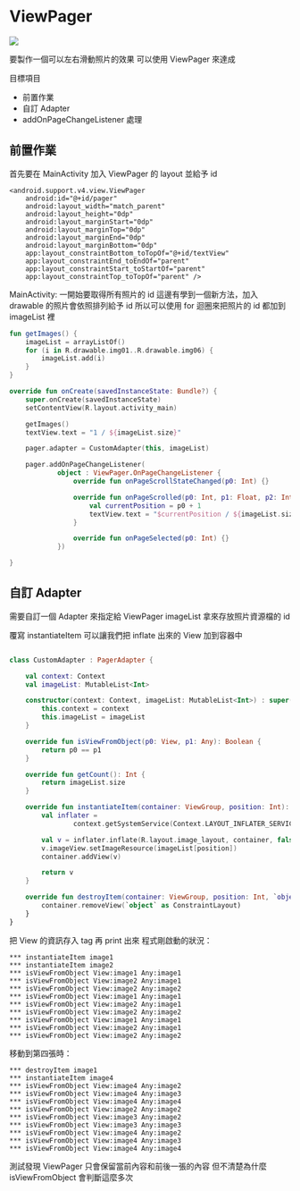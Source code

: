 ViewPager
===
![](https://i.imgur.com/fEHIjX7.gif)

要製作一個可以左右滑動照片的效果
可以使用 ViewPager 來達成

目標項目
- 前置作業
- 自訂 Adapter
- addOnPageChangeListener 處理

## 前置作業
首先要在 MainActivity 加入 ViewPager 的 layout
並給予 id
```xml=
<android.support.v4.view.ViewPager
    android:id="@+id/pager"
    android:layout_width="match_parent"
    android:layout_height="0dp"
    android:layout_marginStart="0dp"
    android:layout_marginTop="0dp"
    android:layout_marginEnd="0dp"
    android:layout_marginBottom="0dp"
    app:layout_constraintBottom_toTopOf="@+id/textView"
    app:layout_constraintEnd_toEndOf="parent"
    app:layout_constraintStart_toStartOf="parent"
    app:layout_constraintTop_toTopOf="parent" />
```

MainActivity:
一開始要取得所有照片的 id
這邊有學到一個新方法，加入 drawable 的照片會依照排列給予 id 
所以可以使用 for 迴圈來把照片的 id 都加到 imageList 裡
```kotlin
fun getImages() {
    imageList = arrayListOf()
    for (i in R.drawable.img01..R.drawable.img06) {
        imageList.add(i)
    }
}
```

```kotlin
override fun onCreate(savedInstanceState: Bundle?) {
    super.onCreate(savedInstanceState)
    setContentView(R.layout.activity_main)

    getImages()
    textView.text = "1 / ${imageList.size}"

    pager.adapter = CustomAdapter(this, imageList)

    pager.addOnPageChangeListener(
            object : ViewPager.OnPageChangeListener {
                override fun onPageScrollStateChanged(p0: Int) {}

                override fun onPageScrolled(p0: Int, p1: Float, p2: Int) {
                    val currentPosition = p0 + 1
                    textView.text = "$currentPosition / ${imageList.size}"
                }

                override fun onPageSelected(p0: Int) {}
            })

}
```

## 自訂 Adapter
需要自訂一個 Adapter 來指定給 ViewPager
imageList 拿來存放照片資源檔的 id

覆寫 instantiateItem 可以讓我們把 inflate 出來的 View 加到容器中
```kotlin

class CustomAdapter : PagerAdapter {

    val context: Context
    val imageList: MutableList<Int>

    constructor(context: Context, imageList: MutableList<Int>) : super() {
        this.context = context
        this.imageList = imageList
    }

    override fun isViewFromObject(p0: View, p1: Any): Boolean {
        return p0 == p1
    }

    override fun getCount(): Int {
        return imageList.size
    }

    override fun instantiateItem(container: ViewGroup, position: Int): Any {
        val inflater =
                context.getSystemService(Context.LAYOUT_INFLATER_SERVICE) as LayoutInflater

        val v = inflater.inflate(R.layout.image_layout, container, false)
        v.imageView.setImageResource(imageList[position])
        container.addView(v)

        return v
    }

    override fun destroyItem(container: ViewGroup, position: Int, `object`: Any) {
        container.removeView(`object` as ConstraintLayout)
    }
}
```
把 View 的資訊存入 tag 再 print 出來
程式剛啟動的狀況：
```
*** instantiateItem image1
*** instantiateItem image2
*** isViewFromObject View:image1 Any:image1
*** isViewFromObject View:image2 Any:image1
*** isViewFromObject View:image2 Any:image2
*** isViewFromObject View:image1 Any:image1
*** isViewFromObject View:image2 Any:image1
*** isViewFromObject View:image2 Any:image2
*** isViewFromObject View:image1 Any:image1
*** isViewFromObject View:image2 Any:image1
*** isViewFromObject View:image2 Any:image2
```

移動到第四張時：
```
*** destroyItem image1
*** instantiateItem image4
*** isViewFromObject View:image4 Any:image2
*** isViewFromObject View:image4 Any:image3
*** isViewFromObject View:image4 Any:image4
*** isViewFromObject View:image2 Any:image2
*** isViewFromObject View:image3 Any:image2
*** isViewFromObject View:image3 Any:image3
*** isViewFromObject View:image4 Any:image2
*** isViewFromObject View:image4 Any:image3
*** isViewFromObject View:image4 Any:image4
```
測試發現 ViewPager 只會保留當前內容和前後一張的內容
但不清楚為什麼 isViewFromObject 會判斷這麼多次